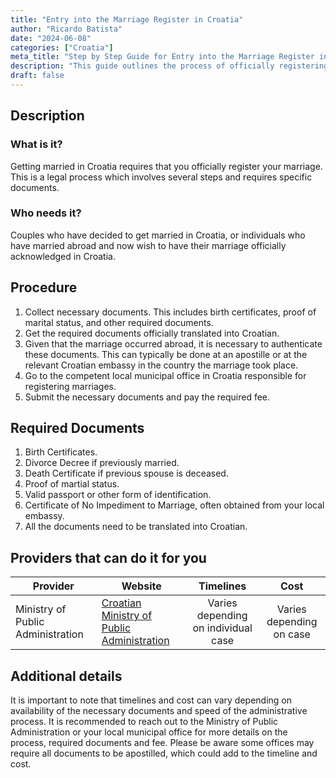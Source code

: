 ```yaml
---
title: "Entry into the Marriage Register in Croatia"
author: "Ricardo Batista"
date: "2024-06-08"
categories: ["Croatia"]
meta_title: "Step by Step Guide for Entry into the Marriage Register in Croatia"
description: "This guide outlines the process of officially registering a marriage in Croatia."
draft: false
---
```


## Description
### What is it?
Getting married in Croatia requires that you officially register your marriage. This is a legal process which involves several steps and requires specific documents.

### Who needs it?
Couples who have decided to get married in Croatia, or individuals who have married abroad and now wish to have their marriage officially acknowledged in Croatia.

## Procedure
1. Collect necessary documents. This includes birth certificates, proof of marital status, and other required documents.
2. Get the required documents officially translated into Croatian.
3. Given that the marriage occurred abroad, it is necessary to authenticate these documents. This can typically be done at an apostille or at the relevant Croatian embassy in the country the marriage took place.
4. Go to the competent local municipal office in Croatia responsible for registering marriages.
5. Submit the necessary documents and pay the required fee.

## Required Documents
1. Birth Certificates.
2. Divorce Decree if previously married.
3. Death Certificate if previous spouse is deceased.
4. Proof of martial status.
5. Valid passport or other form of identification.
6. Certificate of No Impediment to Marriage, often obtained from your local embassy.
7. All the documents need to be translated into Croatian.

## Providers that can do it for you

| Provider | Website | Timelines | Cost |
| --- | --- | :---: | :---: |
| Ministry of Public Administration | [Croatian Ministry of Public Administration](https://uprava.gov.hr/) | Varies depending on individual case | Varies depending on case |

## Additional details
It is important to note that timelines and cost can vary depending on availability of the necessary documents and speed of the administrative process. It is recommended to reach out to the Ministry of Public Administration or your local municipal office for more details on the process, required documents and fee. Please be aware some offices may require all documents to be apostilled, which could add to the timeline and cost.
